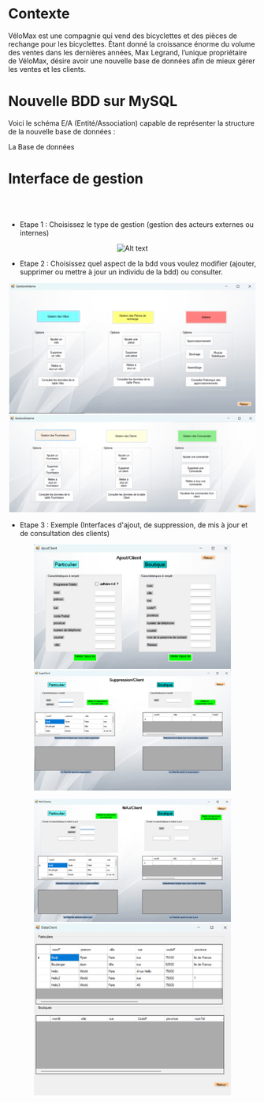 # Contexte

VéloMax est une compagnie qui vend des bicyclettes et des pièces de rechange pour les bicyclettes. Étant donné la croissance énorme du volume des ventes dans les dernières années, Max Legrand, l’unique propriétaire de VéloMax, désire avoir une nouvelle base de données afin de mieux gérer les ventes et les clients.


# Nouvelle BDD sur MySQL 

Voici le schéma E/A (Entité/Association) capable de représenter la structure de la nouvelle base de données : 



La Base de données 

# Interface de gestion 
<br><br>
- Etape 1 : Choisissez le type de gestion (gestion des acteurs externes ou internes)

<center><img title="a title" alt="Alt text" src="/Images/ChoixGestion.svg"></center>

- Etape 2 : Choisissez quel aspect de la bdd vous voulez modifier (ajouter, supprimer ou mettre à jour un individu de la bdd) ou consulter. 

<center>
<p float="left">
  <img src="/Images/GestionInterne.png" width="500" />
  <img src="/Images/GestionExterne.png" width="500" /> 
</p>
</center>


- Etape 3 : Exemple (Interfaces d'ajout, de suppression, de mis à jour et de consultation des clients)

<center>
<p float="left">
  <img src="/Images/AjoutClient.png" width="400" />
  <img src="/Images/SuppresionClient.png" width="400" /> 
</p>

<p float="left">
  <img src="/Images/MAJClient.png" width="400" />
  <img src="/Images/DataClient.png" width="400" /> 
</p>
</center>





